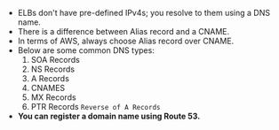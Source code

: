 * ELBs don't have pre-defined IPv4s; you resolve to them using a DNS name.  
* There is a difference between Alias record and a CNAME.  
* In terms of AWS, always choose Alias record over CNAME.  
* Below are some common DNS types:  
  1.  SOA Records  
  2.  NS Records  
  3.  A  Records  
  4.  CNAMES  
  5.  MX Records  
  6.  PTR Records `Reverse of A Records`  
* **You can register a domain name using Route 53.**
